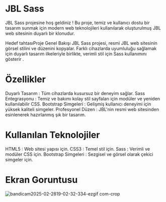 # JBL Sass
JBL Sass projesine hoş geldiniz ! Bu proje, temiz ve kullanıcı dostu bir tasarım sunmak için modern web teknolojileri kullanılarak oluşturulmuş JBL web sitesinin duyarlı bir klonudur.

Hedef tahtasıProje Genel Bakışı
JBL Sass projesi, resmi JBL web sitesinin görsel stilini ve düzenini kopyalar. Farklı cihazlarda uyumluluğu sağlamak için duyarlı tasarım ilkeleriyle birlikte, verimli stil için Sass kullanımını gösterir .

# Özellikler
Duyarlı Tasarım : Tüm cihazlarda kusursuz bir deneyim sağlar.
Sass Entegrasyonu : Temiz ve bakımı kolay stil sayfaları için modüler ve yeniden kullanılabilir CSS.
Bootstrap Simgeleri : Gelişmiş kullanıcı deneyimi için yüksek kaliteli simgeler.
Profesyonel Düzen : JBL'nin resmi web sitesinden esinlenerek hazırlanmış şık bir tasarım.
 # Kullanılan Teknolojiler
HTML5 : Web sitesi yapısı için.
CSS3 : Temel stil için.
Sass : Verimli ve modüler CSS için.
Bootstrap Simgeleri : Sezgisel ve görsel olarak çekici simgeler için.
# Ekran Goruntusu

![bandicam2025-02-2819-02-32-334-ezgif com-crop](https://github.com/user-attachments/assets/413628a3-6179-4e6f-9b63-3cdfa6cf760a)
